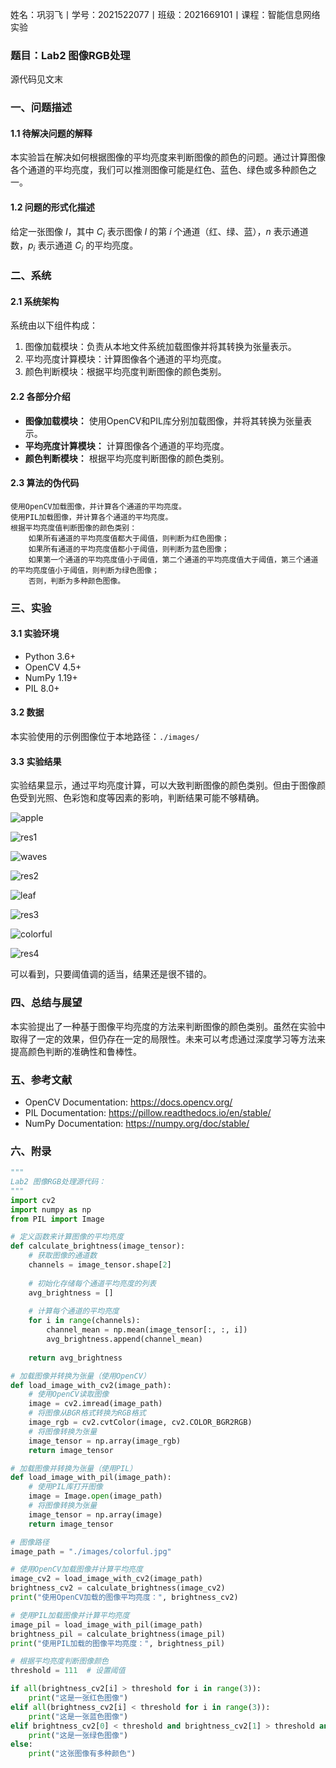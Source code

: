 姓名：巩羽飞丨学号：2021522077丨班级：2021669101丨课程：智能信息网络实验

### 题目：Lab2 图像RGB处理

源代码见文末

### 一、问题描述

#### 1.1 待解决问题的解释

本实验旨在解决如何根据图像的平均亮度来判断图像的颜色的问题。通过计算图像各个通道的平均亮度，我们可以推测图像可能是红色、蓝色、绿色或多种颜色之一。

#### 1.2 问题的形式化描述

给定一张图像 $I$，其中 $C_i$ 表示图像 $I$ 的第 $i$ 个通道（红、绿、蓝），$n$ 表示通道数，$p_i$ 表示通道 $C_i$ 的平均亮度。

### 二、系统

#### 2.1 系统架构

系统由以下组件构成：

1. 图像加载模块：负责从本地文件系统加载图像并将其转换为张量表示。
2. 平均亮度计算模块：计算图像各个通道的平均亮度。
3. 颜色判断模块：根据平均亮度判断图像的颜色类别。

#### 2.2 各部分介绍

- **图像加载模块：** 使用OpenCV和PIL库分别加载图像，并将其转换为张量表示。
- **平均亮度计算模块：** 计算图像各个通道的平均亮度。
- **颜色判断模块：** 根据平均亮度判断图像的颜色类别。

#### 2.3 算法的伪代码

```
使用OpenCV加载图像，并计算各个通道的平均亮度。
使用PIL加载图像，并计算各个通道的平均亮度。
根据平均亮度值判断图像的颜色类别：
    如果所有通道的平均亮度值都大于阈值，则判断为红色图像；
    如果所有通道的平均亮度值都小于阈值，则判断为蓝色图像；
    如果第一个通道的平均亮度值小于阈值，第二个通道的平均亮度值大于阈值，第三个通道的平均亮度值小于阈值，则判断为绿色图像；
    否则，判断为多种颜色图像。
```

### 三、实验

#### 3.1 实验环境

- Python 3.6+
- OpenCV 4.5+
- NumPy 1.19+
- PIL 8.0+

#### 3.2 数据

本实验使用的示例图像位于本地路径：`./images/`

#### 3.3 实验结果

实验结果显示，通过平均亮度计算，可以大致判断图像的颜色类别。但由于图像颜色受到光照、色彩饱和度等因素的影响，判断结果可能不够精确。

![apple](./images/apple.jpg)

![res1](./images/res1.png)

![waves](./images/waves.jpg)

![res2](./images/res2.png)

![leaf](./images/leaf.jpg)

![res3](./images/res3.png)

![colorful](./images/colorful.jpg)

![res4](./images/res4.png)

可以看到，只要阈值调的适当，结果还是很不错的。

### 四、总结与展望

本实验提出了一种基于图像平均亮度的方法来判断图像的颜色类别。虽然在实验中取得了一定的效果，但仍存在一定的局限性。未来可以考虑通过深度学习等方法来提高颜色判断的准确性和鲁棒性。

### 五、参考文献

- OpenCV Documentation: https://docs.opencv.org/
- PIL Documentation: https://pillow.readthedocs.io/en/stable/
- NumPy Documentation: https://numpy.org/doc/stable/

### 六、附录

```Python
"""
Lab2 图像RGB处理源代码：
"""
import cv2
import numpy as np
from PIL import Image

# 定义函数来计算图像的平均亮度
def calculate_brightness(image_tensor):
    # 获取图像的通道数
    channels = image_tensor.shape[2]
    
    # 初始化存储每个通道平均亮度的列表
    avg_brightness = []
    
    # 计算每个通道的平均亮度
    for i in range(channels):
        channel_mean = np.mean(image_tensor[:, :, i])
        avg_brightness.append(channel_mean)
    
    return avg_brightness

# 加载图像并转换为张量（使用OpenCV）
def load_image_with_cv2(image_path):
    # 使用OpenCV读取图像
    image = cv2.imread(image_path)
    # 将图像从BGR格式转换为RGB格式
    image_rgb = cv2.cvtColor(image, cv2.COLOR_BGR2RGB)
    # 将图像转换为张量
    image_tensor = np.array(image_rgb)
    return image_tensor

# 加载图像并转换为张量（使用PIL）
def load_image_with_pil(image_path):
    # 使用PIL库打开图像
    image = Image.open(image_path)
    # 将图像转换为张量
    image_tensor = np.array(image)
    return image_tensor

# 图像路径
image_path = "./images/colorful.jpg"

# 使用OpenCV加载图像并计算平均亮度
image_cv2 = load_image_with_cv2(image_path)
brightness_cv2 = calculate_brightness(image_cv2)
print("使用OpenCV加载的图像平均亮度：", brightness_cv2)

# 使用PIL加载图像并计算平均亮度
image_pil = load_image_with_pil(image_path)
brightness_pil = calculate_brightness(image_pil)
print("使用PIL加载的图像平均亮度：", brightness_pil)

# 根据平均亮度判断图像颜色
threshold = 111  # 设置阈值

if all(brightness_cv2[i] > threshold for i in range(3)):
    print("这是一张红色图像")
elif all(brightness_cv2[i] < threshold for i in range(3)):
    print("这是一张蓝色图像")
elif brightness_cv2[0] < threshold and brightness_cv2[1] > threshold and brightness_cv2[2] < threshold:
    print("这是一张绿色图像")
else:
    print("这张图像有多种颜色")
```

